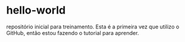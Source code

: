 # hello-world
repositório inicial para treinamento.
Esta é a primeira vez que utilizo o GitHub, então estou fazendo o tutorial para aprender.
